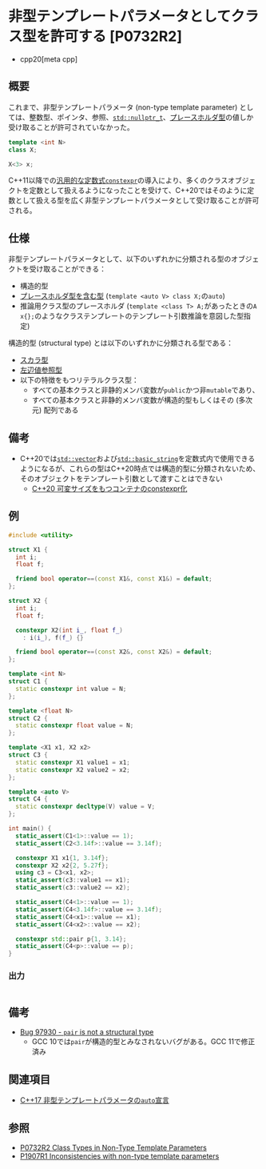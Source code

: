 # 非型テンプレートパラメータとしてクラス型を許可する [P0732R2]
* cpp20[meta cpp]

## 概要
これまで、非型テンプレートパラメータ (non-type template parameter) としては、整数型、ポインタ、参照、[`std::nullptr_t`](/reference/cstddef/nullptr_t.md)、[プレースホルダ型](/lang/cpp17/declaring_non-type_template_arguments_with_auto.md)の値しか受け取ることが許可されていなかった。

```cpp
template <int N>
class X;

X<3> x;
```

C++11以降での[汎用的な定数式`constexpr`](/lang/cpp11/constexpr.md)の導入により、多くのクラスオブジェクトを定数として扱えるようになったことを受けて、C++20ではそのように定数として扱える型を広く非型テンプレートパラメータとして受け取ることが許可される。


## 仕様
非型テンプレートパラメータとして、以下のいずれかに分類される型のオブジェクトを受け取ることができる：

- 構造的型
- [プレースホルダ型を含む型](/lang/cpp17/declaring_non-type_template_arguments_with_auto.md) (`template <auto V> class X;`の`auto`)
- 推論用クラス型のプレースホルダ (`template <class T> A;`があったときの`A x{};`のようなクラステンプレートのテンプレート引数推論を意図した型指定)

構造的型 (structural type) とは以下のいずれかに分類される型である：

- [スカラ型](/reference/type_traits/is_scalar.md)
- [左辺値参照型](/reference/type_traits/is_lvalue_reference.md)
- 以下の特徴をもつリテラルクラス型：
    - すべての基本クラスと非静的メンバ変数が`public`かつ非`mutable`であり、
    - すべての基本クラスと非静的メンバ変数が構造的型もしくはその (多次元) 配列である


## 備考
- C++20では[`std::vector`](/reference/vector/vector.md)および[`std::basic_string`](/reference/string/basic_string.md)を定数式内で使用できるようになるが、これらの型はC++20時点では構造的型に分類されないため、そのオブジェクトをテンプレート引数として渡すことはできない
    - [C++20 可変サイズをもつコンテナのconstexpr化](more_constexpr_containers.md)


## 例
```cpp example
#include <utility>

struct X1 {
  int i;
  float f;

  friend bool operator==(const X1&, const X1&) = default;
};

struct X2 {
  int i;
  float f;

  constexpr X2(int i_, float f_)
    : i(i_), f(f_) {}

  friend bool operator==(const X2&, const X2&) = default;
};

template <int N>
struct C1 {
  static constexpr int value = N;
};

template <float N>
struct C2 {
  static constexpr float value = N;
};

template <X1 x1, X2 x2>
struct C3 {
  static constexpr X1 value1 = x1;
  static constexpr X2 value2 = x2;
};

template <auto V>
struct C4 {
  static constexpr decltype(V) value = V;
};

int main() {
  static_assert(C1<1>::value == 1);
  static_assert(C2<3.14f>::value == 3.14f);

  constexpr X1 x1{1, 3.14f};
  constexpr X2 x2{2, 5.27f};
  using c3 = C3<x1, x2>;
  static_assert(c3::value1 == x1);
  static_assert(c3::value2 == x2);

  static_assert(C4<1>::value == 1);
  static_assert(C4<3.14f>::value == 3.14f);
  static_assert(C4<x1>::value == x1);
  static_assert(C4<x2>::value == x2);

  constexpr std::pair p{1, 3.14};
  static_assert(C4<p>::value == p);
}
```

### 出力
```
```


## 備考
- [Bug 97930 - `pair` is not a structural type](https://gcc.gnu.org/bugzilla/show_bug.cgi?id=97930)
    - GCC 10では`pair`が構造的型とみなされないバグがある。GCC 11で修正済み


## 関連項目
- [C++17 非型テンプレートパラメータの`auto`宣言](/lang/cpp17/declaring_non-type_template_arguments_with_auto.md)


## 参照
- [P0732R2 Class Types in Non-Type Template Parameters](http://www.open-std.org/jtc1/sc22/wg21/docs/papers/2018/p0732r2.pdf)
- [P1907R1 Inconsistencies with non-type template parameters](http://www.open-std.org/jtc1/sc22/wg21/docs/papers/2019/p1907r1.html)
